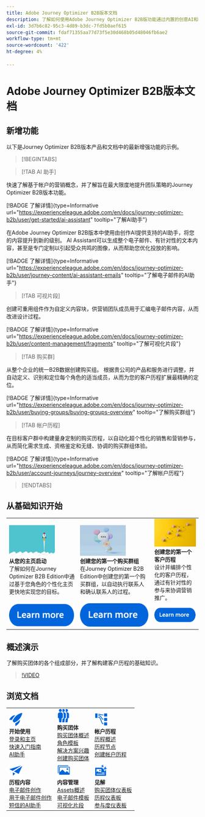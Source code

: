 ```yaml
---
title: Adobe Journey Optimizer B2B版本文档
description: 了解如何使用Adobe Journey Optimizer B2B版功能通过内置的创意AI和行业领先的自动化功能编排帐户和购买团体历程。
exl-id: 3d7b6c82-95c3-4d89-b3dc-7fd5b0aef615
source-git-commit: fdaf71355aa77d73f5e30d468b05d48046fb6ae2
workflow-type: tm+mt
source-wordcount: '422'
ht-degree: 4%

---
```


# Adobe Journey Optimizer B2B版本文档

## 新增功能

以下是Journey Optimizer B2B版本产品和文档中的最新增强功能的示例。

<!-- For a comprehensive list of features, improvements, and fixes, check out the detailed < Release Notes >. Stay up-to-date with the latest changes in our documentation by visiting the , < documentation updates page >. -->

>[!BEGINTABS]
<!-- 
>[!TAB LinkedIn Account Matched Audiences]

Generate LinkedIn Ad audiences through Account Matched Audiences to help you fill empty roles in your buying groups. By defining a set of buying group filters, you can maintain a LinkedIn Matched Audience to target prospects who match your buying group parameters. This feature leverages Experience Platform Destinations to manage some aspects of the integration.

[!BADGE Learn more]{type=Informative url="https://experienceleague.adobe.com/en/docs/journey-optimizer-b2b/user/account-audiences/linkedin-account-matched-audiences" tooltip="Learn about LinkedIn Account Matched Audiences"} -->
>[!TAB AI 助手]

快速了解基于帐户的营销概念，并了解旨在最大限度地提升团队策略的Journey Optimizer B2B版本功能。

[!BADGE 了解详情]{type=Informative url="https://experienceleague.adobe.com/en/docs/journey-optimizer-b2b/user/get-started/ai-assistant" tooltip="了解AI助手"}

在Adobe Journey Optimizer B2B版本中使用由创作AI提供支持的AI助手，将您的内容提升到新的级别。 AI Assistant可以生成整个电子邮件、有针对性的文本内容，甚至是专门定制以引起受众共鸣的图像，从而帮助您优化投放的影响。

[!BADGE 了解详情]{type=Informative url="https://experienceleague.adobe.com/en/docs/journey-optimizer-b2b/user/journey-content/ai-assistant-emails" tooltip="了解电子邮件的AI助手"}

>[!TAB 可视片段]

创建可重用组件作为自定义内容块，供营销团队成员用于汇编电子邮件内容，从而改进设计过程。

[!BADGE 了解详情]{type=Informative url="https://experienceleague.adobe.com/en/docs/journey-optimizer-b2b/user/content-management/fragments" tooltip="了解可视化片段"}

>[!TAB 购买群]

从整个企业的统一B2B数据创建购买组。 根据贵公司的产品和服务进行调整，并自动定义、识别和定位每个角色的适当成员，从而为您的客户历程扩展最精确的定位。

[!BADGE 了解详情]{type=Informative url="https://experienceleague.adobe.com/en/docs/journey-optimizer-b2b/user/buying-groups/buying-groups-overview" tooltip="了解购买群组"}

>[!TAB 帐户历程]

在目标客户群中构建量身定制的购买历程，以自动化超个性化的销售和营销参与，从而简化需求生成、资格鉴定和无缝、协调的购买群组体验。

[!BADGE 了解详情]{type=Informative url="https://experienceleague.adobe.com/en/docs/journey-optimizer-b2b/user/account-journeys/journey-overview" tooltip="了解帐户历程"}

>[!ENDTABS]

## 从基础知识开始

<table style="table-layout:fixed">
  <tr style="border: 0;">
    <td>
    <a href="home-page.md"><img width="120px" src="./assets/launch.png"></a>
    <div><strong>从您的主页启动</strong><br/>了解如何在Journey Optimizer B2B Edition中通过基于您角色的个性化主页更快地实现您的目标。</div>
    </td>
      <td>
    <a href="buying-groups/buying-groups-overview.md"><img width="120px" src="./assets/communication.png"></a>
    <div><strong>创建您的第一个购买群组</strong><br/>在Journey Optimizer B2B Edition中创建您的第一个购买群组，以自动执行联系人和确认联系人的过程。</div>
    </td>
    <td>
    <a href="journeys/journey-overview.md"><img width="120px" src="./assets/flow.png"></a>
    <div><strong>创建您的第一个客户历程</strong><br/>设计并编排个性化的客户历程，通过有针对性的参与来协调营销推广。 
    </div>
    </td>
  </tr>
  <tr style="border: 0;">
    <td align="center"><a href="home-page.md"><img src="../assets/learn-more.svg"></a></td>
    <td align="center"><a href="buying-groups/buying-groups-overview.md"><img src="../assets/learn-more.svg"></a></td>
    <td align="center"><a href="journeys/journey-overview.md"><img src="../assets/learn-more.svg"></a></td>
    </tr>
</table>

## 概述演示

了解购买团体的各个组成部分，并了解构建客户历程的基础知识。

>[!VIDEO](https://video.tv.adobe.com/v/3432054?quality=12)

## 浏览文档

<table style="table-layout:auto">
  <tr style="border: 0;">
    <td>
      <img src="../assets/do-not-localize/icon-quick-start.svg" width="35px"><br/>
      <strong>开始使用</strong><br/><a href="home-page.md">登录和主页</a><br/><a href="./start/get-started.md">快速入门指南</a> <br/><a href="./start/ai-assistant.md">AI助手</a>
    </td>
    <!--
    <td>
      <img src="../assets/do-not-localize/icon-configure.svg" width="35px"><br/>
      <strong>Configuration<br/>administration</strong><br/><a href="using/configuration/channel-surfaces.md">Channel surfaces</a> - <a href="using/configuration/about-data-sources-events-actions.md">Configure journeys</a>  - <a href="using/administration/permissions-overview.md">Access control</a> - <a href="using/administration/sandboxes.md">Sandboxes management</a>
    </td> -->
    <td>
      <img src="../assets/do-not-localize/icon_audience.svg" width="35px"><br/>
      <strong>购买团体</strong><br/><a href="./buying-groups/buying-groups-overview.md">购买团体概述</a><br/><a href="./buying-groups/buying-groups-role-templates.md">角色模板</a><br/><a href="./buying-groups/solution-interests.md">解决方案兴趣</a><br/><a href="./buying-groups/buying-groups-create.md">创建购买团体</a>
    </td>
    <td>
      <img src="../assets/do-not-localize/icon-paths.svg" width="35px"><br/>
      <strong>帐户历程</strong><br/><a href="./journeys/journey-overview.md">历程概述</a><br/><a href="./journeys/journey-nodes.md">历程节点</a><br/><a href="./journeys/journey-overview.md#create-an-account-journey">创建帐户历程</a>
    </td>
  </tr>
  <tr style="border: 0;">
    <td>
      <img src="../assets/do-not-localize/icon-campaign.svg" width="35px"><br/>
      <strong>历程内容</strong><br/><a href="./content/email-authoring.md">电子邮件创作</a><br/><a href="./content/ai-assistant-emails.md">用于电子邮件创作</a><br/><a href="./content/sms-authoring.md">短信的AI助手</a>
    </td>
        <td>
      <img src="../assets/do-not-localize/icon_assets.svg" width="35px"><br/>
      <strong>内容管理</strong><br/><a href="./content/assets-overview.md">Assets概述</a><br/><a href="./content/email-templates.md">电子邮件模板</a><br/><a href="./content/fragments.md">可视化片段</a>
    </td>
    <td>
      <img src="../assets/do-not-localize/icon-offer.svg" width="35px"><br/>
      <strong>见解</strong><br/><a href="./dashboards/buying-groups-dashboard.md">购买团体仪表板</a><br/><a href="./dashboards/journeys-dashboard.md">历程仪表板</a><br/><a href="./dashboards/engagement-dashboard.md">参与度仪表板</a>
    </td>

</tr>
</table>

<!-- 

## Additional resources

<table style="table-layout:fixed"><tr style="border: 0;">
<td><strong>Adobe Journey Optimizer</strong><br/>
<a href="https://experienceleague.adobe.com/docs/journey-optimizer-learn/tutorials/overview.html" target="_blank">Tutorials</a> - <a href="https://helpx.adobe.com/legal/product-descriptions/adobe-journey-optimizer.html" target="_blank">Product description</a> - <a href="https://www.adobe.com/content/dam/cc/en/security/pdfs/AJO_SecurityOverview.pdf" target="_blank">Security overview (PDF)</a> - <a href="https://developer.adobe.com/journey-optimizer-apis/" target="_blank">APIs reference</a> - <a href="https://experienceleague.adobe.com/tools/ajo-schemas/schema-dictionary.html" target="_blank">Journey Optimizer Schema Dictionary</a>

</td>
<td><strong>Adobe Experience Platform</strong><br/>
<a href="https://experienceleague.adobe.com/docs/experience-platform/landing/home.html" target="_blank">Documentation</a> - <a href="https://www.adobe.com/experience-platform/documentation-and-developer-resources.html" target="_blank">Developers resources</a>
</td>
</tr></table> -->

